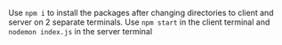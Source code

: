 Use `npm i` to install the packages after changing directories to client and server on 2 separate terminals.
Use `npm start` in the client terminal and `nodemon index.js` in the server terminal